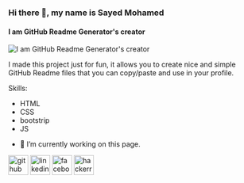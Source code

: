 ### Hi there 👋, my name is Sayed Mohamed
#### I am GitHub Readme Generator's creator
![I am GitHub Readme Generator's creator](https://scontent.fcai21-3.fna.fbcdn.net/v/t39.30808-6/424775868_1065635954663318_6686985808126877791_n.jpg?_nc_cat=105&ccb=1-7&_nc_sid=5f2048&_nc_eui2=AeGFHgG9lZHPd5BaRQlPlAkcx1g0_tOsZnXHWDT-06xmde7MBZTtw2zH4C9l148DkuXGmKAly53LFl3gdXPzZKBX&_nc_ohc=eFKL98kSyKcQ7kNvgHr_RZu&_nc_ht=scontent.fcai21-3.fna&oh=00_AfDmzHJAG6-hu8AnxgonrDoxp6pmR2aNwLcP7P5FM6resQ&oe=664176FC)

I made this project just for fun, it allows you to create nice and simple GitHub Readme files that you can copy/paste and use in your profile.

Skills: 
* HTML
* CSS  
* bootstrip
* JS



- 🔭 I’m currently working on this page. 


[<img src='https://cdn.jsdelivr.net/npm/simple-icons@3.0.1/icons/github.svg' alt='github' height='40'>](https://github.com/sayedmohameddev)  [<img src='https://cdn.jsdelivr.net/npm/simple-icons@3.0.1/icons/linkedin.svg' alt='linkedin' height='40'>](https://www.linkedin.com/in/sayed-mohameddev-b860982aa//)  [<img src='https://cdn.jsdelivr.net/npm/simple-icons@3.0.1/icons/facebook.svg' alt='facebook' height='40'>](https://www.facebook.com/profile.php?id=100036507706960&locale=ar_AR)  [<img src='https://cdn.jsdelivr.net/npm/simple-icons@3.0.1/icons/hackerrank.svg' alt='hackerrank' height='40'>](@sayedmohameddev)  




